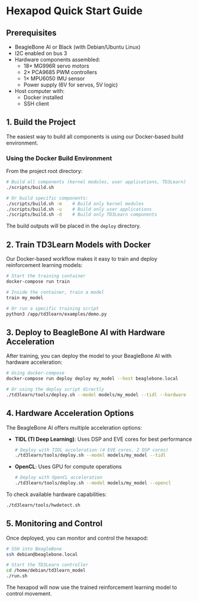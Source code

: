 # Hexapod Quick Start Guide

## Prerequisites

- BeagleBone AI or Black (with Debian/Ubuntu Linux)
- I2C enabled on bus 3
- Hardware components assembled:
  - 18× MG996R servo motors
  - 2× PCA9685 PWM controllers
  - 1× MPU6050 IMU sensor
  - Power supply (6V for servos, 5V logic)
- Host computer with:
  - Docker installed
  - SSH client

## 1. Build the Project

The easiest way to build all components is using our Docker-based build environment.

### Using the Docker Build Environment

From the project root directory:

```bash
# Build all components (kernel modules, user applications, TD3Learn)
./scripts/build.sh

# Or build specific components:
./scripts/build.sh -m    # Build only kernel modules
./scripts/build.sh -u    # Build only user applications
./scripts/build.sh -d    # Build only TD3Learn components
```

The build outputs will be placed in the `deploy` directory.

## 2. Train TD3Learn Models with Docker

Our Docker-based workflow makes it easy to train and deploy reinforcement learning models:

```bash
# Start the training container
docker-compose run train

# Inside the container, train a model
train my_model

# Or run a specific training script
python3 /app/td3learn/examples/demo.py
```

## 3. Deploy to BeagleBone AI with Hardware Acceleration

After training, you can deploy the model to your BeagleBone AI with hardware acceleration:

```bash
# Using docker-compose
docker-compose run deploy deploy my_model --host beaglebone.local

# Or using the deploy script directly
./td3learn/tools/deploy.sh --model models/my_model --tidl --hardware
```

## 4. Hardware Acceleration Options

The BeagleBone AI offers multiple acceleration options:

- **TIDL (TI Deep Learning)**: Uses DSP and EVE cores for best performance
  ```bash
  # Deploy with TIDL acceleration (4 EVE cores, 2 DSP cores)
  ./td3learn/tools/deploy.sh --model models/my_model --tidl
  ```

- **OpenCL**: Uses GPU for compute operations
  ```bash
  # Deploy with OpenCL acceleration
  ./td3learn/tools/deploy.sh --model models/my_model --opencl
  ```

To check available hardware capabilities:
```bash
./td3learn/tools/hwdetect.sh
```

## 5. Monitoring and Control

Once deployed, you can monitor and control the hexapod:

```bash
# SSH into BeagleBone
ssh debian@beaglebone.local

# Start the TD3Learn controller
cd /home/debian/td3learn_model
./run.sh
```

The hexapod will now use the trained reinforcement learning model to control movement.
